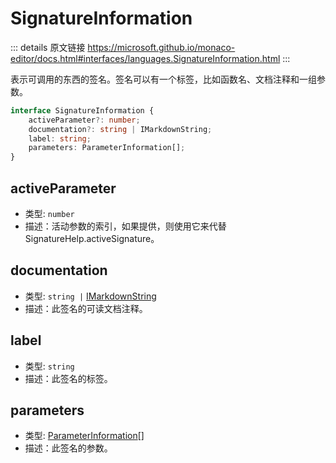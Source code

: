 # SignatureInformation

<backTop />
        
::: details 原文链接
https://microsoft.github.io/monaco-editor/docs.html#interfaces/languages.SignatureInformation.html
:::

表示可调用的东西的签名。签名可以有一个标签，比如函数名、文档注释和一组参数。

```ts
interface SignatureInformation {
    activeParameter?: number;
    documentation?: string | IMarkdownString;
    label: string;
    parameters: ParameterInformation[];
}
```

## activeParameter
- 类型: `number`
- 描述：活动参数的索引，如果提供，则使用它来代替SignatureHelp.activeSignature。
## documentation
- 类型: `string |` [IMarkdownString](/api/IMarkdownString.md)
- 描述：此签名的可读文档注释。
## label
- 类型: `string`
- 描述：此签名的标签。
## parameters
- 类型: [ParameterInformation](/api/languages/ParameterInformation.md)[]
- 描述：此签名的参数。